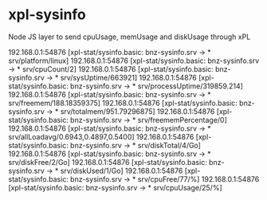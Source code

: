 xpl-sysinfo
==========

Node JS layer to send cpuUsage, memUsage and diskUsage through xPL

192.168.0.1:54876 [xpl-stat/sysinfo.basic: bnz-sysinfo.srv -> * srv/platform/linux]
192.168.0.1:54876 [xpl-stat/sysinfo.basic: bnz-sysinfo.srv -> * srv/cpuCount/2]
192.168.0.1:54876 [xpl-stat/sysinfo.basic: bnz-sysinfo.srv -> * srv/sysUptime/663921]
192.168.0.1:54876 [xpl-stat/sysinfo.basic: bnz-sysinfo.srv -> * srv/processUptime/319859.214]
192.168.0.1:54876 [xpl-stat/sysinfo.basic: bnz-sysinfo.srv -> * srv/freemem/188.18359375]
192.168.0.1:54876 [xpl-stat/sysinfo.basic: bnz-sysinfo.srv -> * srv/totalmem/951.79296875]
192.168.0.1:54876 [xpl-stat/sysinfo.basic: bnz-sysinfo.srv -> * srv/freememPercentage/0]
192.168.0.1:54876 [xpl-stat/sysinfo.basic: bnz-sysinfo.srv -> * srv/allLoadavg/0.6943,0.4897,0.5400]
192.168.0.1:54876 [xpl-stat/sysinfo.basic: bnz-sysinfo.srv -> * srv/diskTotal/4/Go]
192.168.0.1:54876 [xpl-stat/sysinfo.basic: bnz-sysinfo.srv -> * srv/diskFree/2/Go]
192.168.0.1:54876 [xpl-stat/sysinfo.basic: bnz-sysinfo.srv -> * srv/diskUsed/1/Go]
192.168.0.1:54876 [xpl-stat/sysinfo.basic: bnz-sysinfo.srv -> * srv/cpuFree/77/%]
192.168.0.1:54876 [xpl-stat/sysinfo.basic: bnz-sysinfo.srv -> * srv/cpuUsage/25/%]
